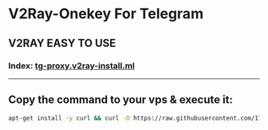 # V2Ray-Onekey For Telegram
## V2RAY EASY TO USE
### Index: [tg-proxy.v2ray-install.ml](https://tg-proxy.v2ray-install.ml)
- - -
## Copy the command to your vps & execute it:
```bash
apt-get install -y curl && curl -O https://raw.githubusercontent.com/1715173329/v2ray-onekey/master/tg-proxy/v2ray-go.sh && bash v2ray-go.sh
```